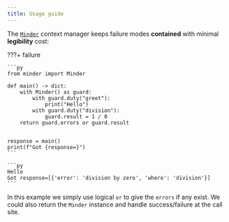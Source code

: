 ```yaml
---
title: Usage guide
---
```


The [`Minder`](../api/index.md#minder.minder.Minder) context manager keeps failure modes **contained**
with minimal **legibility** cost:

???+ failure

    ```py
    from minder import Minder

    def main() -> dict:
        with Minder() as guard:
            with guard.duty("greet"):
                print("Hello")
            with guard.duty("division"):
                guard.result = 1 / 0
        return guard.errors or guard.result


    response = main()
    print(f"Got {response=}")
    ```

    ```py
    Hello
    Got response=[{'error': 'division by zero', 'where': 'division'}]
    ```

In this example we simply use logical `or` to give the `errors` if any exist.
We could also return the `Minder` instance and handle success/failure at the call site.
